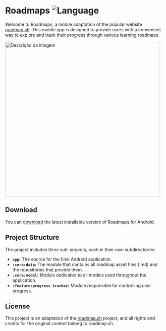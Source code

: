 

# Roadmaps ![Language](https://img.shields.io/github/languages/top/cortinico/kotlin-android-template?color=blue&logo=kotlin)

Welcome to Roadmaps, a mobile adaptation of the popular website [roadmap.sh](http://roadmap.sh). 
This mobile app is designed to provide users with a convenient way to explore and track their progress through various learning roadmaps. 

<img src="https://github.com/guiBrisson/roadmaps/assets/54915600/e554d61d-cc0a-4fe2-b611-8244be1de6ef" alt="Descrição da imagem" height="500">

## Download

You can [download](https://github.com/guiBrisson/roadmaps/releases/latest) the latest installable version of Roadmaps for Android.

## Project Structure

The project includes three sub-projects, each in their own subdirectories:

- **`app`:** The source for the final Android application.
- **`:core:data`:** The module that contains all roadmap asset files (.md) and the repositories that provide them.
- **`:core:model`:** Module dedicated to all models used throughout the application.
- **`:feature:progress_tracker`:** Module responsible for controlling user progress.

## License
This project is an adaptation of the [roadmap.sh](https://roadmap.sh/) project, and all rights and credits for the original content belong to roadmap.sh.
